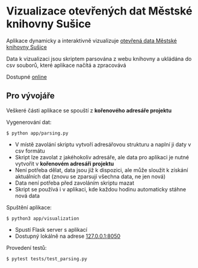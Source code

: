 # Vizualizace otevřených dat Městské knihovny Sušice

Aplikace dynamicky a interaktivně vizualizuje [otevřená data Městské knihovny Sušice](https://susice.tritius.cz/statistics)

Data k vizualizaci jsou skriptem parsována z webu knihovny a ukládána do csv souborů, které aplikace načítá a zpracovává

Dostupné [online](http://whaypr.ml:50)

## Pro vývojáře

Veškeré části aplikace se spouští z **kořenového adresáře projektu**

Vygenerování dat:
```
$ python app/parsing.py
```
* V místě zavolání skriptu vytvoří adresářovou strukturu a naplní ji daty v csv formátu
* Skript lze zavolat z jakéhokoliv adresáře, ale data pro aplikaci je nutné vytvořit v **kořenovém adresáři projektu**
* Není potřeba dělat, data jsou již k dispozici, ale může sloužit k získání aktuálních dat (znovu se zparsují všechna data, ne jen nová)
* Data není potřeba před zavoláním skriptu mazat
* Skript se používá i v aplikaci, kde každou hodinu automaticky stáhne nová data

Spuštění aplikace:
```
$ python3 app/visualization
```
* Spustí Flask server s aplikací
* Dostupný lokálně na adrese [127.0.0.1:8050](http://127.0.0.1:8050/)

Provedení testů:
```
$ pytest tests/test_parsing.py
```
